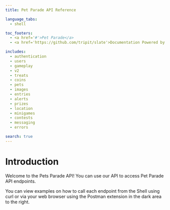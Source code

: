 ```yaml
---
title: Pet Parade API Reference

language_tabs:
  - shell

toc_footers:
  - <a href='#'>Pet Parade</a>
  - <a href='https://github.com/tripit/slate'>Documentation Powered by Slate</a>

includes:
  - authentication
  - users
  - gameplay
  - v2
  - treats
  - coins
  - pets
  - images
  - entries
  - alerts
  - prizes
  - location
  - minigames
  - contests
  - messaging
  - errors

search: true
---
```


# Introduction

Welcome to the Pets Parade API! You can use our API to access Pet Parade API endpoints.

You can view examples on how to call each endpoint from the Shell using curl or via your web browser using the Postman extension in the dark area to the right.
